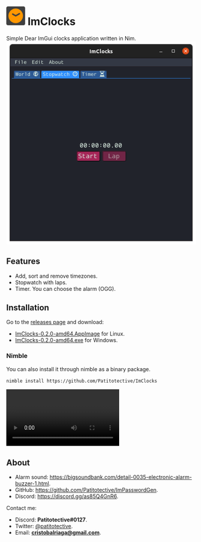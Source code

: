 # <img title="Icon" width=50 height=50 src="https://github.com/Patitotective/ImClocks/blob/main/assets/icon.svg"></img> ImClocks
Simple Dear ImGui clocks application written in Nim.  
![Main window](/screenshots/main.png) 

## Features
- Add, sort and remove timezones.
- Stopwatch with laps.
- Timer. You can choose the alarm (OGG).

## Installation
Go to the [releases page](https://github.com/Patitotective/ImClocks/releases/latest) and download:
- [ImClocks-0.2.0-amd64.AppImage](https://github.com/Patitotective/ImClocks/releases/latest/download/ImClocks-0.2.0-amd64.AppImage]) for Linux.
- [ImClocks-0.2.0-amd64.exe](https://github.com/Patitotective/ImClocks/releases/latest/download/ImClocks-0.2.0-amd64.exe) for Windows.

### Nimble
You can also install it through nimble as a binary package.
```sh
nimble install https://github.com/Patitotective/ImClocks
```

![Video](/screenshots/video.mp4)

## About
- Alarm sound: https://bigsoundbank.com/detail-0035-electronic-alarm-buzzer-1.html.
- GitHub: https://github.com/Patitotective/ImPasswordGen.
- Discord: https://discord.gg/as85Q4GnR6.

Contact me:
- Discord: **Patitotective#0127**.
- Twitter: [@patitotective](https://twitter.com/patitotective).
- Email: **cristobalriaga@gmail.com**.
